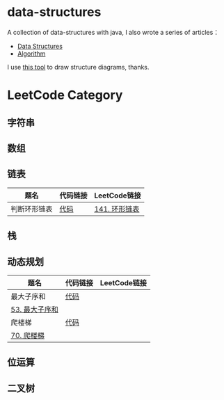 # data-structures
A collection of data-structures with java, I also wrote a series of articles：

- [Data Structures](http://mingshan.fun/tags/%E6%95%B0%E6%8D%AE%E7%BB%93%E6%9E%84/)
- [Algorithm](https://mingshan.fun/tags/%E7%AE%97%E6%B3%95/)

I use [this tool](https://www.draw.io/) to draw structure diagrams, thanks.

# LeetCode Category

## 字符串

## 数组

## 链表

题名 | 代码链接 | LeetCode链接
---|---|---
判断环形链表  | [代码](https://github.com/mstao/data-structures/blob/master/leetcode/code/src/me/mingshan/leetcode/L_141_HasCycle.java) | [141. 环形链表](https://leetcode-cn.com/problems/linked-list-cycle)

## 栈

## 动态规划

题名 | 代码链接 | LeetCode链接
---|---|---
最大子序和  | [代码](https://github.com/mstao/data-structures/blob/master/leetcode/code/src/me/mingshan/leetcode/L_53_MaxSubArray.java)
 | [53. 最大子序和](https://leetcode-cn.com/problems/maximum-subarray/)
爬楼梯     | [代码](https://github.com/mstao/data-structures/blob/master/leetcode/code/src/me/mingshan/leetcode/L_70_ClimbStairs.java)
 | [70. 爬楼梯](https://leetcode-cn.com/problems/climbing-stairs/)

## 位运算

## 二叉树
